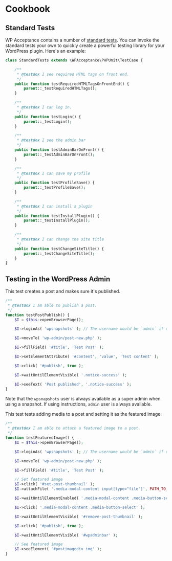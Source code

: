 # Cookbook

## Standard Tests

WP Acceptance contains a number of [standard tests](https://github.com/10up/wpacceptance/tree/master/src/classes/PHPUnit/StandardTests). You can invoke the standard tests your own to quickly create a powerful testing library for your WordPress plugin. Here's an example:

```php
class StandardTests extends \WPAcceptance\PHPUnit\TestCase {

	/**
	 * @testdox I see required HTML tags on front end.
	 */
	public function testRequiredHTMLTagsOnFrontEnd() {
		parent::_testRequiredHTMLTags();
	}

	/**
	 * @testdox I can log in.
	 */
	public function testLogin() {
		parent::_testLogin();
	}

	/**
	 * @testdox I see the admin bar
	 */
	public function testAdminBarOnFront() {
		parent::_testAdminBarOnFront();
	}

	/**
	 * @testdox I can save my profile
	 */
	public function testProfileSave() {
		parent::_testProfileSave();
	}

	/**
	 * @testdox I can install a plugin
	 */
	public function testInstallPlugin() {
		parent::_testInstallPlugin();
	}

	/**
	 * @testdox I can change the site title
	 */
	public function testChangeSiteTitle() {
		parent::_testChangeSiteTitle();
	}
}

```

## Testing in the WordPress Admin

This test creates a post and makes sure it's published.

```php
/**
 * @testdox I am able to publish a post.
 */
function testPostPublish() {
	$I = $this->openBrowserPage();

	$I->loginAs( 'wpsnapshots' ); // The username would be `admin` if using instructions.

	$I->moveTo( 'wp-admin/post-new.php' );

	$I->fillField( '#title', 'Test Post' );

	$I->setElementAttribute( '#content', 'value', 'Test content' );

	$I->click( '#publish', true );

	$I->waitUntilElementVisible( '.notice-success' );

	$I->seeText( 'Post published', '.notice-success' );
}
```

Note that the `wpsnapshots` user is always available as a super admin when using a snapshot. If using instructions, `admin` user is always available.

This test tests adding media to a post and setting it as the featured image:

```php
/**
 * @testdox I am able to attach a featured image to a post.
 */
function testFeaturedImage() {
	$I = $this->openBrowserPage();

	$I->loginAs( 'wpsnapshots' ); // The username would be `admin` if using instructions.

	$I->moveTo( 'wp-admin/post-new.php' );

	$I->fillField( '#title', 'Test Post' );

	// Set featured image
	$I->click( '#set-post-thumbnail' );
	$I->attachFile( '.media-modal-content input[type="file"]', PATH_TO_IMAGE );

	$I->waitUntilElementEnabled( '.media-modal-content .media-button-select' );

	$I->click( '.media-modal-content .media-button-select' );

	$I->waitUntilElementVisible( '#remove-post-thumbnail' );

	$I->click( '#publish', true );

	$I->waitUntilElementVisible( '#wpadminbar' );

	// See featured image
	$I->seeElement( '#postimagediv img' );
}
```
